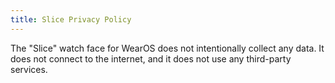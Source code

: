 ```yaml
---
title: Slice Privacy Policy
---
```


The "Slice" watch face for WearOS does not intentionally collect any data. It does not connect to the internet, and it does not use any third-party services.
